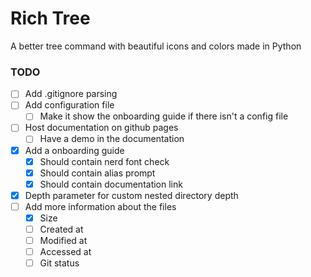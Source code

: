 # Rich Tree
 A better tree command with beautiful icons and colors made in Python

### TODO

- [ ] Add .gitignore parsing
- [ ] Add configuration file
  - [ ] Make it show the onboarding guide if there isn't a config file
- [ ] Host documentation on github pages
  - [ ] Have a demo in the documentation
- [x] Add a onboarding guide
  - [x] Should contain nerd font check
  - [x] Should contain alias prompt
  - [x] Should contain documentation link
- [x] Depth parameter for custom nested directory depth
- [ ] Add more information about the files
  - [x] Size
  - [ ] Created at
  - [ ] Modified at
  - [ ] Accessed at
  - [ ] Git status
